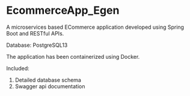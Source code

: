 # EcommerceApp_Egen

A microservices based ECommerce application developed using Spring Boot and RESTful APIs.

Database: PostgreSQL13

The application has been containerized using Docker.

Included: 
1. Detailed database schema
2. Swagger api documentation 
